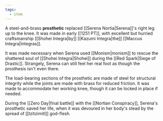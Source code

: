 ```yaml
---
tags:
  - item
---
```


A steel-and-brass **prosthetic** replaced [[Serena Nortia|Serena]]'s right leg up to the knee. It was made in early [[1251 PT]], with excellent but hurried craftsmanship [[Shohei Integra|by]] [[Kazumi Integra|the]] [[Maccus Integra|Integras]]. 

It was made necessary when Serena used [[Monism|monism]] to rescue the shattered soul of [[Shohei Integra|Shohei]] during the [[Red Spark|Siege of Drastic]]. Strangely, Serena can still feel her real foot as though the prosthesis isn't even there.

The load-bearing sections of the prosthetic are made of steel for structural integrity while the joints are made with brass for reduced friction. It was made to accommodate her working knee, though it can be locked in place if needed.

During the [[Zero Day|final battle]] with the [[Nortian Conspiracy]], Serena's prosthetic saved her life, when it was devoured in her body's stead by the spread of [[tzitzimitl]] god-flesh.
